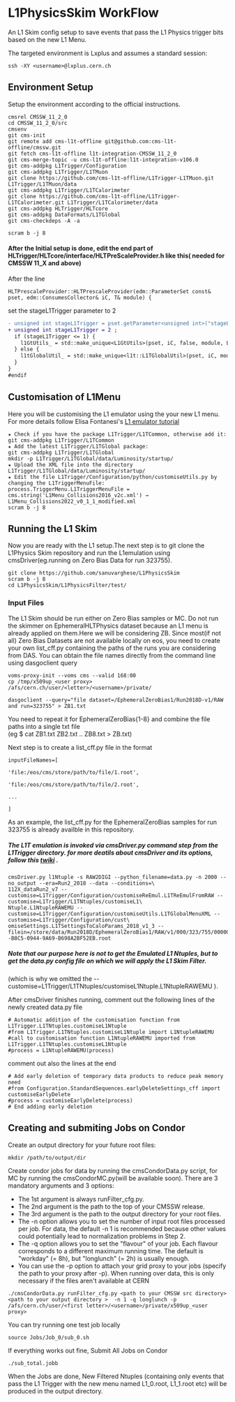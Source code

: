# L1PhysicsSkim WorkFlow
An L1 Skim config setup to save events that  pass the L1 Physics trigger bits based on the new L1 Menu.  

The targeted environment is Lxplus and assumes a standard session:
```
ssh -XY <username>@lxplus.cern.ch
```

## Environment Setup
Setup the environment according to the official instructions.
```
cmsrel CMSSW_11_2_0
cd CMSSW_11_2_0/src
cmsenv
git cms-init
git remote add cms-l1t-offline git@github.com:cms-l1t-offline/cmssw.git
git fetch cms-l1t-offline l1t-integration-CMSSW_11_2_0
git cms-merge-topic -u cms-l1t-offline:l1t-integration-v106.0
git cms-addpkg L1Trigger/Configuration
git cms-addpkg L1Trigger/L1TMuon
git clone https://github.com/cms-l1t-offline/L1Trigger-L1TMuon.git L1Trigger/L1TMuon/data
git cms-addpkg L1Trigger/L1TCalorimeter
git clone https://github.com/cms-l1t-offline/L1Trigger-L1TCalorimeter.git L1Trigger/L1TCalorimeter/data
git cms-addpkg HLTrigger/HLTcore
git cms-addpkg DataFormats/L1TGlobal
git cms-checkdeps -A -a

scram b -j 8

```
#### After the Initial setup is done, edit the end part of HLTrigger/HLTcore/interface/HLTPreScaleProvider.h like this( needed for CMSSW 11_X and above)
After the line 
```
HLTPrescaleProvider::HLTPrescaleProvider(edm::ParameterSet const& pset, edm::ConsumesCollector& iC, T& module) {
```
set the stageL1Trigger parameter to 2

```diff
- unsigned int stageL1Trigger = pset.getParameter<unsigned int>("stageL1Trigger");
+ unsigned int stageL1Trigger = 2 ;                                          
  if (stageL1Trigger <= 1) {
    l1GtUtils_ = std::make_unique<L1GtUtils>(pset, iC, false, module, L1GtUtils::UseEventSetupIn::Run);
  } else {
    l1tGlobalUtil_ = std::make_unique<l1t::L1TGlobalUtil>(pset, iC, module, l1t::UseEventSetupIn::Run);
  }
}
#endif
```
## Customisation of L1Menu 
Here you will be customising the L1 emulator using the your new L1 menu. For more details follow Elisa Fontanesi's [L1 emulator tutorial](https://indico.cern.ch/event/1060362/contributions/4455932/attachments/2286815/3937192/L1T_Tutorial_Emulator.pdf) 
```
★ Check if you have the package L1Trigger/L1TCommon, otherwise add it:
git cms-addpkg L1Trigger/L1TCommon
★ Add the latest L1Trigger/L1TGlobal package:
git cms-addpkg L1Trigger/L1TGlobal
mkdir -p L1Trigger/L1TGlobal/data/Luminosity/startup/
★ Upload the XML file into the directory L1Trigger/L1TGlobal/data/Luminosity/startup/
★ Edit the file L1Trigger/Configuration/python/customiseUtils.py by changing the L1TriggerMenuFile:
process.TriggerMenu.L1TriggerMenuFile = cms.string('L1Menu_Collisions2016_v2c.xml') → L1Menu_Collisions2022_v0_1_1_modified.xml
scram b -j 8
```
## Running the L1 Skim  

 Now you are ready with the L1 setup.The next step is to git clone the L1Physics Skim repository and run the L1emulation using cmsDriver(eg.running on Zero Bias Data for run 323755).
```
git clone https://github.com/sanuvarghese/L1PhysicsSkim 
scram b -j 8
cd L1PhysicsSkim/L1PhysicsFilter/test/
```  
### Input Files
The L1 Skim should be run either on Zero Bias samples or MC. Do not run the skimmer on EphemeralHLTPhysics dataset because an L1 menu is already applied on them.Here we will be considering ZB. Since most(if not all) Zero Bias Datasets are not available locally on eos, you need to create your own list_cff.py containing the paths of the runs you are considering from DAS. You can obtain the file names directly from the command line using dasgoclient query
```
voms-proxy-init --voms cms --valid 168:00
cp /tmp/x509up_<user proxy> /afs/cern.ch/user/<letter>/<username>/private/  

dasgoclient --query="file dataset=/EphemeralZeroBias1/Run2018D-v1/RAW and run=323755" > ZB1.txt
```  
You need to repeat it for EphemeralZeroBias{1-8} and combine the file paths into a single txt file   
(eg $ cat ZB1.txt ZB2.txt .. ZB8.txt > ZB.txt)  

Next step is to create a list_cff.py file in the format
```
inputFileNames=[

'file:/eos/cms/store/path/to/file/1.root',

'file:/eos/cms/store/path/to/file/2.root',

...

]
```
As an example, the list_cff.py for the EphemeralZeroBias samples for run 323755 is already availble in this repository. 

##### The L1T emulation is invoked via cmsDriver.py command step from the L1Trigger directory. for more deatils about cmsDriver and its options, follow this [twiki](https://twiki.cern.ch/twiki/bin/view/CMSPublic/SWGuideCmsDriver) .

```
cmsDriver.py l1Ntuple -s RAW2DIGI --python_filename=data.py -n 2000 --no_output --era=Run2_2018 --data --conditions=\
112X_dataRun2_v7 --customise=L1Trigger/Configuration/customiseReEmul.L1TReEmulFromRAW --customise=L1Trigger/L1TNtuples/customiseL1\
Ntuple.L1NtupleRAWEMU --customise=L1Trigger/Configuration/customiseUtils.L1TGlobalMenuXML --customise=L1Trigger/Configuration/cust\
omiseSettings.L1TSettingsToCaloParams_2018_v1_3 --filein=/store/data/Run2018D/EphemeralZeroBias1/RAW/v1/000/323/755/00000/08D7B1A7\
-B8C5-0944-9A69-B698A2BF52EB.root 
```  
##### Note that our purpose here is not to get the Emulated L1 Ntuples, but to get the data.py config file on which we will apply the L1 Skim Filter.  
(which is why we omitted the --customise=L1Trigger/L1TNtuples/customiseL1Ntuple.L1NtupleRAWEMU ).  

After cmsDriver finishes running, comment out the following lines of the newly created data.py file
```  
# Automatic addition of the customisation function from L1Trigger.L1TNtuples.customiseL1Ntuple                                     
#from L1Trigger.L1TNtuples.customiseL1Ntuple import L1NtupleRAWEMU   
#call to customisation function L1NtupleRAWEMU imported from L1Trigger.L1TNtuples.customiseL1Ntuple                                
#process = L1NtupleRAWEMU(process)  
``` 
comment out also the lines at the end
``` 
# Add early deletion of temporary data products to reduce peak memory need                                                         
#from Configuration.StandardSequences.earlyDeleteSettings_cff import customiseEarlyDelete                                          
#process = customiseEarlyDelete(process)                                                                                           
# End adding early deletion 
``` 

## Creating and submiting Jobs on Condor

Create an output directory for your future root files:  
```
mkdir /path/to/output/dir
```
Create condor jobs for data by running the cmsCondorData.py script, for MC by running the cmsCondorMC.py(will be available soon). There are 3 mandatory arguments and 3 options:
- The 1st argument is always runFilter_cfg.py.
- The 2nd argument is the path to the top of your CMSSW release.
- The 3rd argument is the path to the output directory for your root files.
- The -n option allows you to set the number of input root files processed per job. For data, the default -n 1 is recommended because other values could potentially lead to normalization problems in Step 2.
- The -q option allows you to set the "flavour" of your job. Each flavour corresponds to a different maximum running time. The default is "workday" (= 8h), but "longlunch" (= 2h) is usually enough.
- You can use the -p option to attach your grid proxy to your jobs (specify the path to your proxy after -p). When running over data, this is only necessary if the files aren't available at CERN  

```
./cmsCondorData.py runFilter_cfg.py <path to your CMSSW src directory> <path to your output directory >  -n 1 -q longlunch -p /afs/cern.ch/user/<first letter>/<username>/private/x509up_<user proxy>
```
You can try running one test job locally
```
source Jobs/Job_0/sub_0.sh
```
If everything works out fine, Submit All Jobs on Condor

```
./sub_total.jobb

```
When the Jobs are done, New Filtered Ntuples (containing only events that pass the L1 Trigger with the new menu named L1_0.root, L1_1.root etc) will be produced in the output directory.









